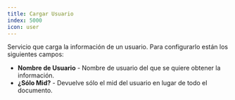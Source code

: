 ```yaml
---
title: Cargar Usuario
index: 5000
icon: user
---
```


Servicio que carga la información de un usuario. Para configurarlo están los siguientes
campos:

- **Nombre de Usuario** - Nombre de usuario del que se quiere obtener la información.
- **¿Sólo Mid?** - Devuelve sólo el mid del usuario en lugar de todo el documento.
